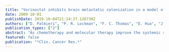 ```yaml
---
title: "Vorinostat inhibits brain metastatic colonization in a model of triple-negative breast cancer and induces DNA double-strand breaks"
date: 2009-10-01
publishDate: 2019-10-04T21:24:27.126739Z
authors: ["D. Palmieri", "P. R. Lockman", "F. C. Thomas", "E. Hua", "J. Herring", "E. Hargrave", "M. Johnson", "N. Flores", "Y. Qian", "E. Vega-Valle", "K. S. Taskar", "V. Rudraraju", "R. K. Mittapalli", "J. A. Gaasch", "K. A. Bohn", "H. R. Thorsheim", "D. J. Liewehr", "S. Davis", "J. F. Reilly", "R. Walker", "J. L. Bronder", "L. Feigenbaum", "S. M. Steinberg", "K. Camphausen", "P. S. Meltzer", "V. M. Richon", "Q. R. Smith", "P. S. Steeg"]
publication_types: ["2"]
abstract: "As chemotherapy and molecular therapy improve the systemic survival of breast cancer patients, the incidence of brain metastases increases. Few therapeutic strategies exist for the treatment of brain metastases because the blood-brain barrier severely limits drug access. We report the pharmacokinetic, efficacy, and mechanism of action studies for the histone deactylase inhibitor vorinostat (suberoylanilide hydroxamic acid) in a preclinical model of brain metastasis of triple-negative breast cancer. The 231-BR brain trophic subline of the MDA-MB-231 human breast cancer cell line was injected into immunocompromised mice for pharmacokinetic and metastasis studies. Pharmacodynamic studies compared histone acetylation, apoptosis, proliferation, and DNA damage in vitro and in vivo. Following systemic administration, uptake of [(14)C]vorinostat was significant into normal rodent brain and accumulation was up to 3-fold higher in a proportion of metastases formed by 231-BR cells. Vorinostat prevented the development of 231-BR micrometastases by 28% (P = 0.017) and large metastases by 62% (P < 0.0001) compared with vehicle-treated mice when treatment was initiated on day 3 post-injection. The inhibitory activity of vorinostat as a single agent was linked to a novel function in vivo: induction of DNA double-strand breaks associated with the down-regulation of the DNA repair gene Rad52. We report the first preclinical data for the prevention of brain metastasis of triple-negative breast cancer. Vorinostat is brain permeable and can prevent the formation of brain metastases by 62%. Its mechanism of action involves the induction of DNA double-strand breaks, suggesting rational combinations with DNA active drugs or radiation."
featured: false
publication: "*Clin. Cancer Res.*"
---
```


